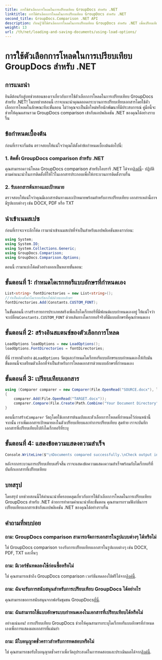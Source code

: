 ```yaml
---
title: การใช้ตัวเลือกการโหลดในการเปรียบเทียบ GroupDocs สำหรับ .NET
linktitle: การใช้ตัวเลือกการโหลดในการเปรียบเทียบ GroupDocs สำหรับ .NET
second_title: GroupDocs.Comparison .NET API
description: เรียนรู้วิธีใช้ตัวเลือกการโหลดในการเปรียบเทียบ GroupDocs สำหรับ .NET เพื่อเปรียบเทียบเอกสารกับแบบอักษรที่กำหนดเองได้อย่างราบรื่น
weight: 13
url: /th/net/loading-and-saving-documents/using-load-options/
---
```


# การใช้ตัวเลือกการโหลดในการเปรียบเทียบ GroupDocs สำหรับ .NET

## การแนะนำ
ยินดีต้อนรับสู่บทช่วยสอนของเราเกี่ยวกับการใช้ตัวเลือกการโหลดในการเปรียบเทียบ GroupDocs สำหรับ .NET! ในบทช่วยสอนนี้ เราจะแนะนำคุณตลอดกระบวนการเปรียบเทียบเอกสารโดยใช้ตัวเลือกการโหลดในลักษณะทีละขั้นตอน ไม่ว่าคุณจะเป็นมือใหม่หรือนักพัฒนาที่มีประสบการณ์ คู่มือนี้จะช่วยให้คุณผสานรวม GroupDocs comparison เข้ากับแอปพลิเคชัน .NET ของคุณได้อย่างราบรื่น
## ข้อกำหนดเบื้องต้น
ก่อนที่เราจะเริ่มต้น ตรวจสอบให้แน่ใจว่าคุณได้ตั้งค่าข้อกำหนดเบื้องต้นต่อไปนี้:
### 1. ติดตั้ง GroupDocs comparison สำหรับ .NET
 คุณสามารถดาวน์โหลด GroupDocs comparison สำหรับไลบรารี .NET ได้จาก[ลิงค์นี้](https://releases.groupdocs.com/comparison/net/)- ปฏิบัติตามคำแนะนำในการติดตั้งที่ให้ไว้ในเอกสารประกอบเพื่อให้กระบวนการติดตั้งราบรื่น
### 2. รับเอกสารต้นทางและเป้าหมาย
ตรวจสอบให้แน่ใจว่าคุณมีเอกสารต้นทางและเป้าหมายพร้อมสำหรับการเปรียบเทียบ เอกสารเหล่านี้อาจมีรูปแบบต่างๆ เช่น DOCX, PDF หรือ TXT
## นำเข้าเนมสเปซ
ก่อนที่เราจะเจาะลึกโค้ด เรามานำเข้าเนมสเปซที่จำเป็นสำหรับแอปพลิเคชันของเราก่อน:
```csharp
using System;
using System.IO;
using System.Collections.Generic;
using GroupDocs.Comparison;
using GroupDocs.Comparison.Options;
```
ตอนนี้ เรามาแบ่งโค้ดตัวอย่างออกเป็นหลายขั้นตอน:
## ขั้นตอนที่ 1: กำหนดไดเรกทอรีแบบอักษรที่กำหนดเอง
```csharp
List<string> fontDirectories = new List<string>();
//จำเป็นต้องตั้งค่าไดเรกทอรีของไฟล์ด้วยแบบอักษร
fontDirectories.Add(Constants.CUSTOM_FONT);
```
 ในขั้นตอนนี้ เราสร้างรายการประเภทสตริงเพื่อเก็บไดเร็กทอรีที่มีฟอนต์แบบกำหนดเองอยู่ ให้แน่ใจว่าจะเปลี่ยน`Constants.CUSTOM_FONT` ด้วยเส้นทางไดเรกทอรีจริงที่มีแบบอักษรที่คุณกำหนดเอง
## ขั้นตอนที่ 2: สร้างอินสแตนซ์ของตัวเลือกการโหลด
```csharp
LoadOptions loadOptions = new LoadOptions();
loadOptions.FontDirectories = fontDirectories;
```
 ที่นี่ เรายกตัวอย่าง a`LoadOptions` วัตถุและกำหนดไดเร็กทอรีแบบอักษรแบบกำหนดเองให้กับมัน ขั้นตอนนี้จะเตรียมตัวเลือกที่จำเป็นสำหรับการโหลดเอกสารด้วยแบบอักษรที่กำหนดเอง
## ขั้นตอนที่ 3: เปรียบเทียบเอกสาร
```csharp
using (Comparer comparer = new Comparer(File.OpenRead("SOURCE.docx"), loadOptions))
{
    comparer.Add(File.OpenRead("TARGET.docx"));
    comparer.Compare(File.Create(Path.Combine("Your Document Directory", "RESULT.docx")));
}
```
 ตอนนี้เราสร้าง`Comparer` วัตถุโดยใช้เอกสารต้นฉบับและตัวเลือกการโหลดที่กำหนดไว้ก่อนหน้านี้ จากนั้น เราเพิ่มเอกสารเป้าหมายลงในตัวเปรียบเทียบและทำการเปรียบเทียบ สุดท้าย เราจะบันทึกเอกสารที่เปรียบเทียบไปยังไดเร็กทอรีที่ระบุ
## ขั้นตอนที่ 4: แสดงข้อความแสดงความสำเร็จ
```csharp
Console.WriteLine($"\nDocuments compared successfully.\nCheck output in {Directory.GetCurrentDirectory()}.");
```
หลังจากกระบวนการเปรียบเทียบเสร็จสิ้น เราจะแสดงข้อความแสดงความสำเร็จพร้อมกับไดเร็กทอรีที่บันทึกเอกสารที่เปรียบเทียบ
## บทสรุป
โดยสรุป บทช่วยสอนนี้ให้คำแนะนำที่ครอบคลุมเกี่ยวกับการใช้ตัวเลือกการโหลดในการเปรียบเทียบ GroupDocs สำหรับ .NET ด้วยการทำตามคำแนะนำทีละขั้นตอน คุณสามารถรวมฟังก์ชันการเปรียบเทียบเอกสารเข้ากับแอปพลิเคชัน .NET ของคุณได้อย่างราบรื่น
## คำถามที่พบบ่อย
### ถาม: GroupDocs comparison สามารถจัดการเอกสารในรูปแบบต่างๆ ได้หรือไม่
ใช่ GroupDocs comparison รองรับการเปรียบเทียบเอกสารในรูปแบบต่างๆ เช่น DOCX, PDF, TXT และอื่นๆ
### ถาม: มีเวอร์ชันทดลองใช้ก่อนซื้อหรือไม่
 ใช่ คุณสามารถเข้าถึง GroupDocs comparison เวอร์ชันทดลองใช้ฟรีได้จาก[ลิงค์นี้](https://releases.groupdocs.com/).
### ถาม: ฉันจะรับการสนับสนุนสำหรับการเปรียบเทียบ GroupDocs ได้อย่างไร
 คุณสามารถขอการสนับสนุนจากฟอรัมชุมชน GroupDocs[ที่นี่](https://forum.groupdocs.com/c/comparison/12).
### ถาม: ฉันสามารถใช้แบบอักษรแบบกำหนดเองในเอกสารที่เปรียบเทียบได้หรือไม่
อย่างแน่นอน! การเปรียบเทียบ GroupDocs ช่วยให้คุณสามารถระบุไดเร็กทอรีแบบอักษรที่กำหนดเองเพื่อการแสดงผลเอกสารที่แม่นยำ
### ถาม: มีใบอนุญาตชั่วคราวสำหรับการทดสอบหรือไม่
ใช่ คุณสามารถขอรับใบอนุญาตชั่วคราวเพื่อวัตถุประสงค์ในการทดสอบและประเมินผลได้จาก[ลิงค์นี้](https://purchase.groupdocs.com/temporary-license/).